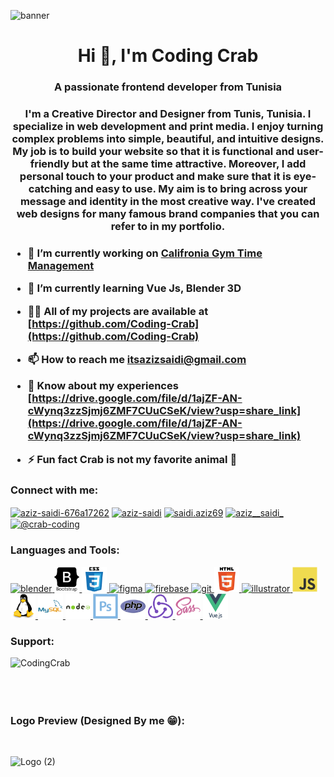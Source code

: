 ![banner](https://user-images.githubusercontent.com/121975087/226177547-ece2e786-742d-46c0-94d9-994b37fce936.png)

<h1 align="center">Hi 👋, I'm Coding Crab</h1>
<h3 align="center">A passionate frontend developer from Tunisia</h3>
<h3 align="center">I'm a Creative Director and Designer from Tunis, Tunisia. I specialize in web development and print media. I enjoy turning complex problems into simple, beautiful, and intuitive designs. My job is to build your website so that it is functional and user-friendly but at the same time attractive. Moreover, I add personal touch to your product and make sure that it is eye-catching and easy to use. My aim is to bring across your message and identity in the most creative way. I've created web designs for many famous brand companies that you can refer to in my portfolio.<h3>

- 🔭 I’m currently working on [Califronia Gym Time Management](https://github.com/Coding-Crab/CaliforniaGym-Time-Management)

- 🌱 I’m currently learning **Vue Js, Blender 3D**

- 👨‍💻 All of my projects are available at [https://github.com/Coding-Crab](https://github.com/Coding-Crab)

- 📫 How to reach me **itsazizsaidi@gmail.com**

- 📄 Know about my experiences [https://drive.google.com/file/d/1ajZF-AN-cWynq3zzSjmj6ZMF7CUuCSeK/view?usp=share_link](https://drive.google.com/file/d/1ajZF-AN-cWynq3zzSjmj6ZMF7CUuCSeK/view?usp=share_link)

- ⚡ Fun fact **Crab is not my favorite animal 🙂**

<h3 align="left">Connect with me:</h3>
<p align="left">
<a href="https://linkedin.com/in/aziz-saidi-676a17262" target="blank"><img align="center" src="https://raw.githubusercontent.com/rahuldkjain/github-profile-readme-generator/master/src/images/icons/Social/linked-in-alt.svg" alt="aziz-saidi-676a17262" height="30" width="40" /></a>
<a href="https://stackoverflow.com/users/aziz-saidi" target="blank"><img align="center" src="https://raw.githubusercontent.com/rahuldkjain/github-profile-readme-generator/master/src/images/icons/Social/stack-overflow.svg" alt="aziz-saidi" height="30" width="40" /></a>
<a href="https://fb.com/saidi.aziz69" target="blank"><img align="center" src="https://raw.githubusercontent.com/rahuldkjain/github-profile-readme-generator/master/src/images/icons/Social/facebook.svg" alt="saidi.aziz69" height="30" width="40" /></a>
<a href="https://instagram.com/aziz__saidi_" target="blank"><img align="center" src="https://raw.githubusercontent.com/rahuldkjain/github-profile-readme-generator/master/src/images/icons/Social/instagram.svg" alt="aziz__saidi_" height="30" width="40" /></a>
<a href="https://www.youtube.com/c/@crab-coding" target="blank"><img align="center" src="https://raw.githubusercontent.com/rahuldkjain/github-profile-readme-generator/master/src/images/icons/Social/youtube.svg" alt="@crab-coding" height="30" width="40" /></a>
</p>

<h3 align="left">Languages and Tools:</h3>
<p align="left"> <a href="https://www.blender.org/" target="_blank" rel="noreferrer"> <img src="https://download.blender.org/branding/community/blender_community_badge_white.svg" alt="blender" width="40" height="40"/> </a> <a href="https://getbootstrap.com" target="_blank" rel="noreferrer"> <img src="https://raw.githubusercontent.com/devicons/devicon/master/icons/bootstrap/bootstrap-plain-wordmark.svg" alt="bootstrap" width="40" height="40"/> </a> <a href="https://www.w3schools.com/css/" target="_blank" rel="noreferrer"> <img src="https://raw.githubusercontent.com/devicons/devicon/master/icons/css3/css3-original-wordmark.svg" alt="css3" width="40" height="40"/> </a> <a href="https://www.figma.com/" target="_blank" rel="noreferrer"> <img src="https://www.vectorlogo.zone/logos/figma/figma-icon.svg" alt="figma" width="40" height="40"/> </a> <a href="https://firebase.google.com/" target="_blank" rel="noreferrer"> <img src="https://www.vectorlogo.zone/logos/firebase/firebase-icon.svg" alt="firebase" width="40" height="40"/> </a> <a href="https://git-scm.com/" target="_blank" rel="noreferrer"> <img src="https://www.vectorlogo.zone/logos/git-scm/git-scm-icon.svg" alt="git" width="40" height="40"/> </a> <a href="https://www.w3.org/html/" target="_blank" rel="noreferrer"> <img src="https://raw.githubusercontent.com/devicons/devicon/master/icons/html5/html5-original-wordmark.svg" alt="html5" width="40" height="40"/> </a> <a href="https://www.adobe.com/in/products/illustrator.html" target="_blank" rel="noreferrer"> <img src="https://www.vectorlogo.zone/logos/adobe_illustrator/adobe_illustrator-icon.svg" alt="illustrator" width="40" height="40"/> </a> <a href="https://developer.mozilla.org/en-US/docs/Web/JavaScript" target="_blank" rel="noreferrer"> <img src="https://raw.githubusercontent.com/devicons/devicon/master/icons/javascript/javascript-original.svg" alt="javascript" width="40" height="40"/> </a> <a href="https://www.linux.org/" target="_blank" rel="noreferrer"> <img src="https://raw.githubusercontent.com/devicons/devicon/master/icons/linux/linux-original.svg" alt="linux" width="40" height="40"/> </a> <a href="https://www.mysql.com/" target="_blank" rel="noreferrer"> <img src="https://raw.githubusercontent.com/devicons/devicon/master/icons/mysql/mysql-original-wordmark.svg" alt="mysql" width="40" height="40"/> </a> <a href="https://nodejs.org" target="_blank" rel="noreferrer"> <img src="https://raw.githubusercontent.com/devicons/devicon/master/icons/nodejs/nodejs-original-wordmark.svg" alt="nodejs" width="40" height="40"/> </a> <a href="https://www.photoshop.com/en" target="_blank" rel="noreferrer"> <img src="https://raw.githubusercontent.com/devicons/devicon/master/icons/photoshop/photoshop-line.svg" alt="photoshop" width="40" height="40"/> </a> <a href="https://www.php.net" target="_blank" rel="noreferrer"> <img src="https://raw.githubusercontent.com/devicons/devicon/master/icons/php/php-original.svg" alt="php" width="40" height="40"/> </a> <a href="https://redux.js.org" target="_blank" rel="noreferrer"> <img src="https://raw.githubusercontent.com/devicons/devicon/master/icons/redux/redux-original.svg" alt="redux" width="40" height="40"/> </a> <a href="https://sass-lang.com" target="_blank" rel="noreferrer"> <img src="https://raw.githubusercontent.com/devicons/devicon/master/icons/sass/sass-original.svg" alt="sass" width="40" height="40"/> </a> <a href="https://vuejs.org/" target="_blank" rel="noreferrer"> <img src="https://raw.githubusercontent.com/devicons/devicon/master/icons/vuejs/vuejs-original-wordmark.svg" alt="vuejs" width="40" height="40"/> </a> </p>

<h3 align="left">Support:</h3>
<p><a href="https://www.buymeacoffee.com/CodingCrab"> <img align="left" src="https://cdn.buymeacoffee.com/buttons/v2/default-yellow.png" height="50" width="210" alt="CodingCrab" /></a></p><br><br>
<br>

<br>
<h3 align="left">Logo Preview (Designed By me 😁):</h3>
<br>
 
![Logo (2)](https://user-images.githubusercontent.com/121975087/226177202-9b661952-e046-437e-a842-0170cec1515e.png)


